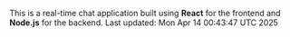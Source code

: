 This is a real-time chat application built using **React** for the frontend and **Node.js** for the backend.
Last updated: Mon Apr 14 00:43:47 UTC 2025
